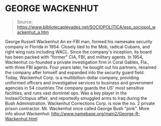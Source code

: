 # GEORGE WACKENHUT

> Source: https://www.bibliotecapleyades.net/SOCIOPOLITICA/esp_sociopol_wackenhut_a.htm

George Russell Wackenhut
An ex-FBI man, formed his namesake security company in Florida in 1954. Closely tied to the Mob, radical Cubans, and right wing nuts including WACL. Since the company's inception, its board has been packed with "former" CIA, FBI, and military agents.
In 1954, Wackenhut co-founded a private investigation firm in Coral Gables, Fla., with three FBI agents. Four years later, he bought out his partners, renamed the company after himself and expanded into the security guard field. Today, Wackenhut Corp. is a multibillion-dollar company, providing uniformed officers and investigative services to business and government agencies in 54 countries
The company guards the US' most sensitive facilities, and runs vast domintel ops. Was a key player in the Inslaw/Octopus affair, and reportedly smuggled arms to Iraq during the Bush Administration.
Wackenhut Corrections Corp. is now the no. 2 private prison contractor. Mr. Wackenhut once called George Bush "pink".
More info about Wackenhut: http://www.namebase.org/main2/George-R-Wackenhut.html

